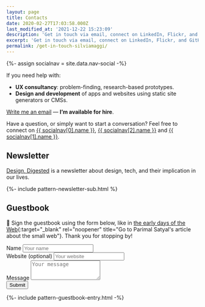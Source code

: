```yaml
---
layout: page
title: Contacts
date: 2020-02-27T17:03:58.000Z
last_modified_at: '2021-12-22 15:23:09'
description: 'Get in touch via email, connect on LinkedIn, Flickr, and GitHub. You can also subscribe to my RSS feed or newsletter.'
excerpt: 'Get in touch via email, connect on LinkedIn, Flickr, and GitHub. You can also subscribe to my RSS feed or newsletter.'
permalink: /get-in-touch-silviamaggi/
---
```

{%- assign socialnav = site.data.nav-social -%}

<p class="lead">If you need help with:</p>

  <ul class="smd-ul">
    <li><strong>UX consultancy</strong>: problem-finding, research-based prototypes.</li>
    <li><strong>Design and development</strong> of apps and websites using static site generators or CMSs.</li>
  </ul>

<p><a href="mailto:contacts@silviamaggidesign.com" title="It opens your email client">Write me an email</a> — <strong>I&rsquo;m available for hire</strong>.</p>

<p class="detached">Have a question, or simply want to start a conversation? Feel free to connect on <a href="{{ socialnav[0].link }}" rel="nofollow me">{{ socialnav[0].name }}</a>, <a href="{{ socialnav[2].link }}" rel="nofollow me">{{ socialnav[2].name }}</a> and <a href="{{ socialnav[1].link }}" rel="nofollow me">{{ socialnav[1].name }}</a>.</p>

<h2>Newsletter</h2>

<p><a href="/design-inspiration-newsletter-silvia-maggi/" title="Go to the Newsletter page">Design, Digested</a> is a newsletter about design, tech, and their implication in our lives.</p>

{%- include pattern-newsletter-sub.html %}

<h2 id="guestbook">Guestbook</h2>

👋 Sign the guestbook using the form below, like in [the early days of the Web](https://neustadt.fr/essays/the-small-web/){:target="_blank" rel="noopener" title="Go to Parimal Satyal's article about the small web"}. Thank you for stopping by!

<form class="my-4 pt-3" action="/guestbooked" name="guestbook" netlify netlify-honeypot="not-for-humans">
  <div style="display: none;"><label>Don’t fill this out if you're human: <input name="not-for-humans" /></label></div>
  <div class="mb-3">
    <label class="form-label" for="guestName">Name</label>
    <input class="form-control form-control-lg" placeholder="Your name" type="text" name="name" id="guestName" required>
  </div>
  <div class="mb-3">
    <label class="form-label" for="guestURL">Website (optional)</label>
    <input class="form-control form-control-lg" placeholder="Your website" type="text" name="website" id="guestURL">
  </div>
  <div class="mb-3">
    <label class="form-label" for="guestMessage">Message</label>
    <textarea class="form-control form-control-lg" rows="3" name="message" placeholder="Your message" id="guestMessage" required></textarea>
  </div>
  <button class="btn btn-lg btn-smd fw-bold" type="submit">Submit</button>
</form>

{%- include pattern-guestbook-entry.html -%}